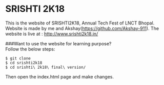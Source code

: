 # SRISHTI 2K18
This is the website of SRISHTI2K18, Annual Tech Fest of LNCT Bhopal. Website is made by me and Akshay(https://github.com/Akshay-911). The website is live at : http://www.srishti2k18.in/  

###Want to use the website for learning purpose?  
Follow the below steps:  
```
$ git clone
$ cd srishti2k18  
$ cd srishti\ 2k18\ final\ version/
```  
Then open the index.html page and make changes.
